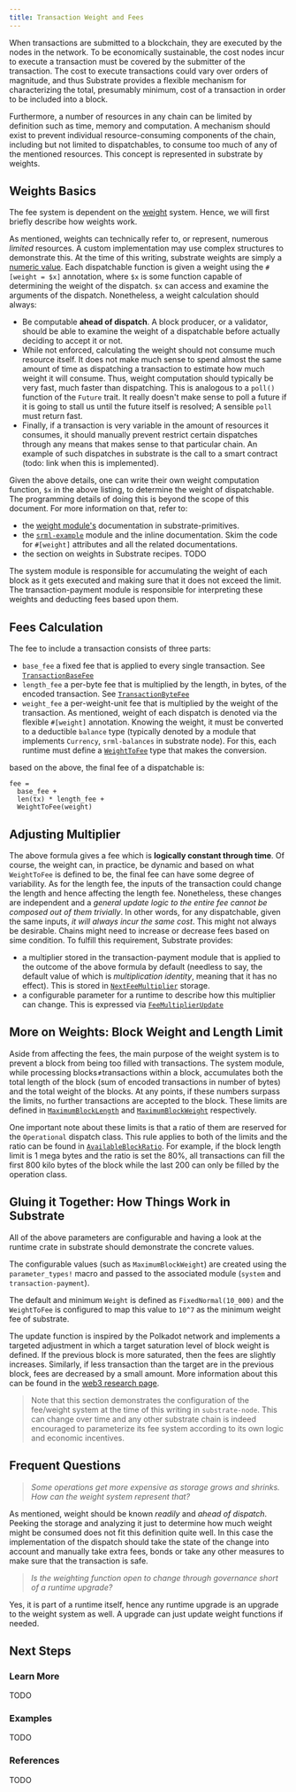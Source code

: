 ```yaml
---
title: Transaction Weight and Fees
---
```


When transactions are submitted to a blockchain, they are executed by the nodes
in the network. To be economically sustainable, the cost nodes incur to execute
a transaction must be covered by the submitter of the transaction. The cost to
execute transactions could vary over orders of magnitude, and thus Substrate
provides a flexible mechanism for characterizing the total, presumably minimum,
cost of a transaction in order to be included into a block.

Furthermore, a number of resources in any chain can be limited by definition
such as time, memory and computation. A mechanism should exist to prevent
individual resource-consuming components of the chain, including but not limited
to dispatchables, to consume too much of any of the mentioned resources. This
concept is represented in substrate by weights.

## Weights Basics

The fee system is dependent on the
[weight](https://crates.parity.io/sr_primitives/weights/index.html) system.
Hence, we will first briefly describe how weights work.

As mentioned, weights can technically refer to, or represent, numerous _limited_
resources. A custom implementation may use complex structures to demonstrate
this. At the time of this writing, substrate weights are simply a [numeric
value](https://crates.parity.io/sr_primitives/weights/type.Weight.html). Each
dispatchable function is given a weight using the `#[weight = $x]` annotation,
where `$x` is some function capable of determining the weight of the dispatch.
`$x` can access and examine the arguments of the dispatch. Nonetheless, a weight
calculation should always:
- Be computable __ahead of dispatch__. A block producer, or a validator, should
  be able to examine the weight of a dispatchable before actually deciding to
  accept it or not.
- While not enforced, calculating the weight should not consume much resource
  itself. It does not make much sense to spend almost the same amount of time as
  dispatching a transaction to estimate how much weight it will consume. Thus,
  weight computation should typically be very fast, much faster than
  dispatching. This is analogous to a `poll()` function of the `Future` trait.
  It really doesn't make sense to poll a future if it is going to stall us until
  the future itself is resolved; A sensible `poll` must return fast.
- Finally, if a transaction is very variable in the amount of resources it
  consumes, it should manually prevent restrict certain dispatches through any
  means that makes sense to that particular chain. An example of such dispatches
  in substrate is the call to a smart contract (todo: link when this is
  implemented).

Given the above details, one can write their own weight computation function,
`$x` in the above listing, to determine the weight of dispatchable. The
programming details of doing this is beyond the scope of this document. For more
information on that, refer to:
- the [weight
  module's](https://crates.parity.io/sr_primitives/weights/index.html)
  documentation in substrate-primitives.
- the
  [`srml-example`](https://github.com/paritytech/substrate/blob/master/srml/example/src/lib.rs)
  module and the inline documentation. Skim the code for `#[weight]` attributes
  and all the related documentations.
- the section on weights in Substrate recipes. TODO

The system module is responsible for accumulating the weight of each block as it
gets executed and making sure that it does not exceed the limit. The
transaction-payment module is responsible for interpreting these weights and
deducting fees based upon them.

## Fees Calculation

The fee to include a transaction consists of three parts:

* `base_fee` a fixed fee that is applied to every single transaction. See
  [`TransactionBaseFee`](https://crates.parity.io/srml_transaction_payment/trait.Trait.html#associatedtype.TransactionBaseFee)
* `length_fee` a per-byte fee that is multiplied by the length, in bytes, of the
  encoded transaction. See
  [`TransactionByteFee`](https://crates.parity.io/srml_transaction_payment/trait.Trait.html#associatedtype.TransactionByteFee)
* `weight_fee` a per-weight-unit fee that is multiplied by the weight of the
  transaction. As mentioned, weight of each dispatch is denoted via the flexible
  `#[weight]` annotation. Knowing the weight, it must be converted to a
  deductible `balance` type (typically denoted by a module that implements
  `Currency`, `srml-balances` in substrate node). For this, each runtime must
  define a
  [`WeightToFee`](https://crates.parity.io/srml_transaction_payment/trait.Trait.html#associatedtype.WeightToFee)
  type that makes the conversion.

based on the above, the final fee of a dispatchable is:

```
fee =
  base_fee +
  len(tx) * length_fee +
  WeightToFee(weight)
```

## Adjusting Multiplier
The above formula gives a fee which is __logically constant through time__. Of
course, the weight can, in practice, be dynamic and based on what `WeightToFee`
is defined to be, the final fee can have some degree of variability. As for the
length fee, the inputs of the transaction could change the length and hence
affecting the length fee. Nonetheless, these changes are independent and a
_general update logic to the entire fee cannot be composed out of them
trivially_. In other words, for any dispatchable, given the same inputs, _it
will always incur the same cost_. This might not always be desirable. Chains
might need to increase or decrease fees based on sime condition.  To fulfill
this requirement, Substrate provides:
  - a multiplier stored in the transaction-payment module that is applied to the
    outcome of the above formula by default (needless to say, the default value
    of which is _multiplication identity_, meaning that it has no effect). This
    is stored in
    [`NextFeeMultiplier`](https://crates.parity.io/srml_transaction_payment/struct.Module.html#method.next_fee_multiplier)
    storage.
  - a configurable parameter for a runtime to describe how this multiplier can
    change. This is expressed via
    [`FeeMultiplierUpdate`](https://crates.parity.io/srml_transaction_payment/trait.Trait.html#associatedtype.FeeMultiplierUpdate)

## More on Weights: Block Weight and Length Limit

Aside from affecting the fees, the main purpose of the weight system is to
prevent a block from being too filled with transactions. The system module,
while processing blocks≠transactions within a block, accumulates both the total
length of the block (sum of encoded transactions in number of bytes) and the
total weight of the blocks. At any points, if these numbers surpass the limits,
no further transactions are accepted to the block. These limits are defined in
[`MaximumBlockLength`](https://crates.parity.io/srml_system/trait.Trait.html#associatedtype.MaximumBlockLength)
and
[`MaximumBlockWeight`](https://crates.parity.io/srml_system/trait.Trait.html#associatedtype.MaximumBlockLength)
respectively.

One important note about these limits is that a ratio of them are reserved for
the `Operational` dispatch class. This rule applies to both of the limits and
the ratio can be found in
[`AvailableBlockRatio`](https://crates.parity.io/srml_system/trait.Trait.html#associatedtype.AvailableBlockRatio).
For example, if the block length limit is 1 mega bytes and the ratio is set the
80%, all transactions can fill the first 800 kilo bytes of the block while the
last 200 can only be filled by the operation class.


## Gluing it Together: How Things Work in Substrate

All of the above parameters are configurable and having a look at the runtime
crate in substrate should demonstrate the concrete values.

The configurable values (such as `MaximumBlockWeight`) are created using the
`parameter_types!` macro and passed to the associated module (`system` and
`transaction-payment`).

The default and minimum `Weight` is defined as `FixedNormal(10_000)` and the
`WeightToFee` is configured to map this value to `10^7` as the minimum weight
fee of substrate.

The update function is inspired by the Polkadot network and implements a
targeted adjustment in which a target saturation level of block weight is
defined. If the previous block is more saturated, then the fees are slightly
increases. Similarly, if less transaction than the target are in the previous
block, fees are decreased by a small amount. More information about this can be
found in the [web3 research
page](https://research.web3.foundation/en/latest/polkadot/Token%20Economics/#relay-chain-transaction-fees).

> Note that this section demonstrates the configuration of the fee/weight system
> at the time of this writing in `substrate-node`. This can change over time and
> any other substrate chain is indeed encouraged to parameterize its fee system
> according to its own logic and economic incentives.

## Frequent Questions

> _Some operations get more expensive as storage grows and shrinks. How can the
> weight system represent that?_

As mentioned, weight should be known _readily_ and _ahead of dispatch_. Peeking
the storage and analyzing it just to determine how much weight might be consumed
does not fit this definition quite well. In this case the implementation of the
dispatch should take the state of the change into account and manually take
extra fees, bonds or take any other measures to make sure that the transaction
is safe.

> _Is the weighting function open to change through governance short of a
> runtime upgrade?_

Yes, it is part of a runtime itself, hence any runtime upgrade is an upgrade to
the weight system as well. A upgrade can just update weight functions if needed.

## Next Steps

### Learn More

TODO

### Examples

TODO

### References

TODO

